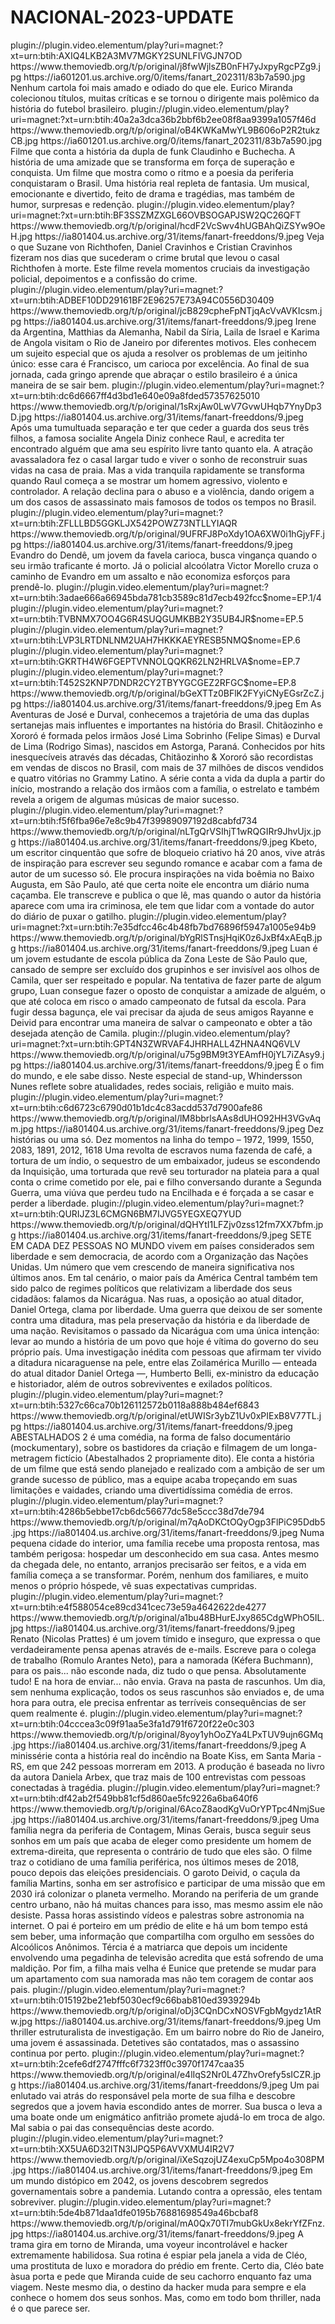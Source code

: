# NACIONAL-2023-UPDATE







<item>
<title>[COLOR silver][B] A MÃO DO EURICO [/COLOR][/B][COLOR yellow]  FULL HD  [B][/COLOR][/B]</title>
<link>plugin://plugin.video.elementum/play?uri=magnet:?xt=urn:btih:AXIQ4LKB2A3MV7MGKY2SUNLFIVGJN7OD</link>
<thumbnail>https://www.themoviedb.org/t/p/original/j8fwWjlsZB0nFH7yJxpyRgcPZg9.jpg</thumbnail>
<fanart>https://ia601201.us.archive.org/0/items/fanart_202311/83b7a590.jpg</fanart>
<info> Nenhum cartola foi mais amado e odiado do que ele. Eurico Miranda colecionou títulos, muitas críticas e se tornou o dirigente mais polêmico da história do futebol brasileiro.</info>
</item>

<item>
<title>[COLOR silver][B] NOSSO SONHO - CLAUDINHO & BUCHECHA [/COLOR][/B][COLOR yellow]  FULL HD  [B][/COLOR][/B]</title>
<link>plugin://plugin.video.elementum/play?uri=magnet:?xt=urn:btih:40a2a3dca36b2bbf6b2ee08f8aa9399a1057f46d</link>
<thumbnail>https://www.themoviedb.org/t/p/original/oB4KWKaMwYL9B606oP2R2tukzCB.jpg</thumbnail>
<fanart>https://ia601201.us.archive.org/0/items/fanart_202311/83b7a590.jpg</fanart>
<info> Filme que conta a história da dupla de funk Claudinho e Buchecha. A história de uma amizade que se transforma em força de superação e conquista. Um filme que mostra como o ritmo e a poesia da periferia conquistaram o Brasil. Uma história real repleta de fantasia. Um musical, emocionante e divertido, feito de drama e tragédias, mas também de humor, surpresas e redenção.</info>
</item>

<item>
<title>[COLOR silver][B] A MENINA QUE MATOU OS PÁIS-A CONFISSÃO (Suzanne Von Richtofen) [/COLOR][/B][COLOR yellow]  FULL HD  [B][/COLOR][/B]</title>
<link>plugin://plugin.video.elementum/play?uri=magnet:?xt=urn:btih:BF3SSZMZXGL66OVBSOGAPJSW2QC26QFT</link>
<thumbnail>https://www.themoviedb.org/t/p/original/hcdF2VcSwv4hUGBAhQiZSYw9OeH.jpg</thumbnail>
<fanart>https://ia801404.us.archive.org/31/items/fanart-freeddons/9.jpeg</fanart>
<info>Veja o que Suzane von Richthofen, Daniel Cravinhos e Cristian Cravinhos fizeram nos dias que sucederam o crime brutal que levou o casal Richthofen à morte. Este filme revela momentos cruciais da investigação policial, depoimentos e a confissão do crime.</info>
</item>

<item>
<title>[COLOR silver][B] HOW TO BE A CARIOCA 1º TEMPORADA [/COLOR][/B][COLOR yellow]  FULL HD  [B][/COLOR][/B]</title>
<link>plugin://plugin.video.elementum/play?uri=magnet:?xt=urn:btih:ADBEF10DD29161BF2E96257E73A94C0556D30409</link>
<thumbnail>https://www.themoviedb.org/t/p/original/jcB829cpheFpNTjqAcVvAVKIcsm.jpg</thumbnail>
<fanart>https://ia801404.us.archive.org/31/items/fanart-freeddons/9.jpeg</fanart>
<info> Irene da Argentina, Matthias da Alemanha, Nabil da Síria, Laila de Israel e Karima de Angola visitam o Rio de Janeiro por diferentes motivos. Eles conhecem um sujeito especial que os ajuda a resolver os problemas de um jeitinho único: esse cara é Francisco, um carioca por excelência. Ao final de sua jornada, cada gringo aprende que abraçar o estilo brasileiro é a única maneira de se sair bem.</info>
</item>

<item>
<title>[COLOR silver][B] ANGELA [/COLOR][/B][COLOR yellow]  FULL HD  [B][/COLOR][/B]</title>
<link>plugin://plugin.video.elementum/play?uri=magnet:?xt=urn:btih:dc6d6667ff4d3bd1e640e09a8fded57357625010</link>
<thumbnail>https://www.themoviedb.org/t/p/original/1sRxjAw0LwV7GvwUHqb7YnyDp3D.jpg</thumbnail>
<fanart>https://ia801404.us.archive.org/31/items/fanart-freeddons/9.jpeg</fanart>
<info>Após uma tumultuada separação e ter que ceder a guarda dos seus três filhos, a famosa socialite Angela Diniz conhece Raul, e acredita ter encontrado alguém que ama seu espírito livre tanto quanto ela. A atração avassaladora fez o casal largar tudo e viver o sonho de reconstruir suas vidas na casa de praia. Mas a vida tranquila rapidamente se transforma quando Raul começa a se mostrar um homem agressivo, violento e controlador. A relação declina para o abuso e a violência, dando origem a um dos casos de assassinato mais famosos de todos os tempos no Brasil.</info>
</item>

<item>
<title>[COLOR silver][B] IMPUROS - O FILME NACIONAL [/COLOR][/B][COLOR yellow]  FULL HD  [B][/COLOR][/B]</title>
<link>plugin://plugin.video.elementum/play?uri=magnet:?xt=urn:btih:ZFLLLBD5GGKLJX542POWZ73NTLLYIAQR</link>
<thumbnail>https://www.themoviedb.org/t/p/original/9UFRFJ8PoXdy1OA6XW0i1hGjyFF.jpg</thumbnail>
<fanart>https://ia801404.us.archive.org/31/items/fanart-freeddons/9.jpeg</fanart>
<info>Evandro do Dendê, um jovem da favela carioca, busca vingança quando o seu irmão traficante é morto. Já o policial alcoólatra Victor Morello cruza o caminho de Evandro em um assalto e não economiza esforços para prendê-lo.</info>
</item>

<item>
<title>[COLOR silver][B] AS AVENTURAS DE JOSÉ & DURVAL [/COLOR][/B][COLOR yellow]  FULL HD  [B][/COLOR][/B]</title>
<link>plugin://plugin.video.elementum/play?uri=magnet:?xt=urn:btih:3adae666a66945bda781cb3589c81d7ecb492fcc$nome=EP.1/4</link>
<link>plugin://plugin.video.elementum/play?uri=magnet:?xt=urn:btih:TVBNMX7OO4G6R4SUQGUMKBB2Y35UB4JR$nome=EP.5</link>
<link>plugin://plugin.video.elementum/play?uri=magnet:?xt=urn:btih:LVP3LRTDNLNM2UAH7HKKKAEYRESB5NMQ$nome=EP.6</link>
<link>plugin://plugin.video.elementum/play?uri=magnet:?xt=urn:btih:GKRTH4W6FGEPTVNNOLQQKR62LN2HRLVA$nome=EP.7</link>
<link>plugin://plugin.video.elementum/play?uri=magnet:?xt=urn:btih:T452S2KNP7DNDR2CY2TBYYGCGEZ2RFGC$nome=EP.8</link>
<thumbnail>https://www.themoviedb.org/t/p/original/bGeXTTz0BFlK2FYyiCNyEGsrZcZ.jpg</thumbnail>
<fanart>https://ia801404.us.archive.org/31/items/fanart-freeddons/9.jpeg</fanart>
<info> Em As Aventuras de José e Durval, conhecemos a trajetória de uma das duplas sertanejas mais influentes e importantes na história do Brasil. Chitãozinho e Xororó é formada pelos irmãos José Lima Sobrinho (Felipe Simas) e Durval de Lima (Rodrigo Simas), nascidos em Astorga, Paraná. Conhecidos por hits inesquecíveis através das décadas, Chitãozinho & Xororó são recordistas em vendas de discos no Brasil, com mais de 37 milhões de discos vendidos e quatro vitórias no Grammy Latino. A série conta a vida da dupla a partir do início, mostrando a relação dos irmãos com a família, o estrelato e também revela a origem de algumas músicas de maior sucesso.</info>
</item>

<item>
<title>[COLOR silver][B] MAIOR QUE O MUNDO [/COLOR][/B][COLOR yellow]  FULL HD  [B][/COLOR][/B]</title>
<link>plugin://plugin.video.elementum/play?uri=magnet:?xt=urn:btih:f5f6fba96e7e8c9b47f39989097192d8cabfd734</link>
<thumbnail>https://www.themoviedb.org/t/p/original/nLTgQrVSIhjT1wRQGIRr9JhvUjx.jpg</thumbnail>
<fanart>https://ia801404.us.archive.org/31/items/fanart-freeddons/9.jpeg</fanart>
<info> Kbeto, um escritor cinquentão que sofre de bloqueio criativo há 20 anos, vive atrás de inspiração para escrever seu segundo romance e acabar com a fama de autor de um sucesso só. Ele procura inspirações na vida boêmia no Baixo Augusta, em São Paulo, até que certa noite ele encontra um diário numa caçamba. Ele transcreve e publica o que lê, mas quando o autor da história aparece com uma ira criminosa, ele tem que lidar com a vontade do autor do diário de puxar o gatilho.</info>
</item>

<item>
<title>[COLOR silver][B] ESCOLA DE QUEBRADA [/COLOR][/B][COLOR yellow]  FULL HD  [B][/COLOR][/B]</title>
<link>plugin://plugin.video.elementum/play?uri=magnet:?xt=urn:btih:7e35dfcc46c4b48fb7bd76896f5947a1005e94b9</link>
<thumbnail>https://www.themoviedb.org/t/p/original/bYgRlSTnsjHqiK0z6JxBf4xAEqB.jpg</thumbnail>
<fanart>https://ia801404.us.archive.org/31/items/fanart-freeddons/9.jpeg</fanart>
<info> Luan é um jovem estudante de escola pública da Zona Leste de São Paulo que, cansado de sempre ser excluído dos grupinhos e ser invisível aos olhos de Camila, quer ser respeitado e popular. Na tentativa de fazer parte de algum grupo, Luan consegue fazer o oposto de conquistar a amizade de alguém, o que até coloca em risco o amado campeonato de futsal da escola. Para fugir dessa bagunça, ele vai precisar da ajuda de seus amigos Rayanne e Deivid para encontrar uma maneira de salvar o campeonato e obter a tão desejada atenção de Camila.</info>
</item>

<item>
<title>[COLOR silver][B] WHINDERSON NUNES - ISSO NÃO É UM CULTO [/COLOR][/B][COLOR yellow]  FULL HD  [B][/COLOR][/B]</title>
<link>plugin://plugin.video.elementum/play?uri=magnet:?xt=urn:btih:GPT4N3ZWRVAF4JHRHALL4ZHNA4NQ6VLV</link>
<thumbnail>https://www.themoviedb.org/t/p/original/u75g9BM9t3YEAmfH0jYL7iZAsy9.jpg</thumbnail>
<fanart>https://ia801404.us.archive.org/31/items/fanart-freeddons/9.jpeg</fanart>
<info> É o fim do mundo, e ele sabe disso. Neste especial de stand-up, Whindersson Nunes reflete sobre atualidades, redes sociais, religião e muito mais.</info>
</item>

<item>
<title>[COLOR silver][B] CORDIALMENTE TEUS [/COLOR][/B][COLOR yellow]  FULL HD  [B][/COLOR][/B]</title>
<link>plugin://plugin.video.elementum/play?uri=magnet:?xt=urn:btih:c6d6723c6790d01b1dc4c83acdd537d7900afe86</link>
<thumbnail>https://www.themoviedb.org/t/p/original/lM8bbrlsAAs8dUHO92HH3VGvAqm.jpg</thumbnail>
<fanart>https://ia801404.us.archive.org/31/items/fanart-freeddons/9.jpeg</fanart>
<info>Dez histórias ou uma só. Dez momentos na linha do tempo – 1972, 1999, 1550, 2083, 1891, 2012, 1618 Uma revolta de escravos numa fazenda de café, a tortura de um índio, o sequestro de um embaixador, judeus se escondendo da Inquisição, uma torturada que revê seu torturador na plateia para a qual conta o crime cometido por ele, pai e filho conversando durante a Segunda Guerra, uma viúva que perdeu tudo na Encilhada e é forçada a se casar e perder a liberdade.</info>
</item>

<item>
<title>[COLOR silver][B] NUCARÁGUA  [/COLOR][/B][COLOR yellow]  FULL HD  [B][/COLOR][/B]</title>
<link>plugin://plugin.video.elementum/play?uri=magnet:?xt=urn:btih:QURIJZ3L6CMGN6BM7IJVG5YEGXEQ7YUD</link>
<thumbnail>https://www.themoviedb.org/t/p/original/dQHYtI1LFZjv0zss12fm7XX7bfm.jpg</thumbnail>
<fanart>https://ia801404.us.archive.org/31/items/fanart-freeddons/9.jpeg</fanart>
<info> SETE EM CADA DEZ PESSOAS NO MUNDO vivem em países considerados sem liberdade e sem democracia, de acordo com a Organização das Nações Unidas. Um número que vem crescendo de maneira significativa nos últimos anos. Em tal cenário, o maior país da América Central também tem sido palco de regimes políticos que relativizam a liberdade dos seus cidadãos: falamos da Nicarágua. Nas ruas, a oposição ao atual ditador, Daniel Ortega, clama por liberdade. Uma guerra que deixou de ser somente contra uma ditadura, mas pela preservação da história e da liberdade de uma nação. Revisitamos o passado da Nicarágua com uma única intenção: levar ao mundo a história de um povo que hoje é vítima do governo do seu próprio país. Uma investigação inédita com pessoas que afirmam ter vivido a ditadura nicaraguense na pele, entre elas Zoilamérica Murillo — enteada do atual ditador Daniel Ortega —, Humberto Belli, ex-ministro da educação e historiador, além de outros sobreviventes e exilados políticos.</info>
</item>

<item>
<title>[COLOR silver][B] ABESTALHADOS 2  [/COLOR][/B][COLOR yellow]  FULL HD  [B][/COLOR][/B]</title>
<link>plugin://plugin.video.elementum/play?uri=magnet:?xt=urn:btih:5327c66ca70b126112572b0118a888b484ef6843</link>
<thumbnail>https://www.themoviedb.org/t/p/original/etUWISr3ybZ1Uv0xPIExB8V77TL.jpg</thumbnail>
<fanart>https://ia801404.us.archive.org/31/items/fanart-freeddons/9.jpeg</fanart>
<info> ABESTALHADOS 2 é uma comédia, na forma de falso documentário (mockumentary), sobre os bastidores da criação e filmagem de um longa-metragem fictício (Abestalhados 2 propriamente dito). Ele conta a história de um filme que está sendo planejado e realizado com a ambição de ser um grande sucesso de público, mas a equipe acaba tropeçando em suas limitações e vaidades, criando uma divertidíssima comédia de erros.</info>
</item>

<item>
<title>[COLOR silver][B] CARVÃO  [/COLOR][/B][COLOR yellow]  FULL HD  [B][/COLOR][/B]</title>
<link>plugin://plugin.video.elementum/play?uri=magnet:?xt=urn:btih:4286b5ebbe17cb6dc56677dc58e5ccc38d7de794</link>
<thumbnail>https://www.themoviedb.org/t/p/original/m7qAoDKCtOQyOgp3FlPiC95Ddb5.jpg</thumbnail>
<fanart>https://ia801404.us.archive.org/31/items/fanart-freeddons/9.jpeg</fanart>
<info> Numa pequena cidade do interior, uma família recebe uma proposta rentosa, mas também perigosa: hospedar um desconhecido em sua casa. Antes mesmo da chegada dele, no entanto, arranjos precisarão ser feitos, e a vida em família começa a se transformar. Porém, nenhum dos familiares, e muito menos o próprio hóspede, vê suas expectativas cumpridas.</info>
</item> 

<item>
<title>[COLOR silver][B] PRONTO! FALEI  [/COLOR][/B][COLOR yellow]  FULL HD  [B][/COLOR][/B]</title>
<link>plugin://plugin.video.elementum/play?uri=magnet:?xt=urn:btih:e4f588054ce89cd341cec73e59a4642622de4277</link>
<thumbnail>https://www.themoviedb.org/t/p/original/a1bu48BHurEJxy865CdgWPhO5IL.jpg</thumbnail>
<fanart>https://ia801404.us.archive.org/31/items/fanart-freeddons/9.jpeg</fanart>
<info> Renato (Nicolas Prattes) é um jovem tímido e inseguro, que expressa o que verdadeiramente pensa apenas através de e-mails. Escreve para o colega de trabalho (Romulo Arantes Neto), para a namorada (Kéfera Buchmann), para os pais... não esconde nada, diz tudo o que pensa. Absolutamente tudo! E na hora de enviar... não envia. Grava na pasta de rascunhos. Um dia, sem nenhuma explicação, todos os seus rascunhos são enviados e, de uma hora para outra, ele precisa enfrentar as terríveis consequências de ser quem realmente é.</info>
</item> 

<item>
<title>[COLOR silver][B] TODO DIA A MESMA NOITE [/COLOR][/B][COLOR yellow]  FULL HD  [B][/COLOR][/B]</title>
<link>plugin://plugin.video.elementum/play?uri=magnet:?xt=urn:btih:04cccea3c09f91aa5e3fa1d791f6720f22e0c303</link>
<thumbnail>https://www.themoviedb.org/t/p/original/8yoy1yhOoZYa4LPxTUV9ujn6GMq.jpg</thumbnail>
<fanart>https://ia801404.us.archive.org/31/items/fanart-freeddons/9.jpeg</fanart>
<info>A minissérie conta a história real do incêndio na Boate Kiss, em Santa Maria - RS, em que 242 pessoas morreram em 2013. A produção é baseada no livro da autora Daniela Arbex, que traz mais de 100 entrevistas com pessoas conectadas à tragédia.</info>
</item> 

<item>
<title>[COLOR silver][B] MARTE UM [/COLOR][/B][COLOR yellow]  FULL HD  [B][/COLOR][/B]</title>
<link>plugin://plugin.video.elementum/play?uri=magnet:?xt=urn:btih:df42ab2f549bb81cf5d860ae5fc9226a6ba640f6</link>
<thumbnail>https://www.themoviedb.org/t/p/original/6AcoZ8aodKgVuOrYPTpc4NmjSue.jpg</thumbnail>
<fanart>https://ia801404.us.archive.org/31/items/fanart-freeddons/9.jpeg</fanart>
<info> Uma família negra da periferia de Contagem, Minas Gerais, busca seguir seus sonhos em um país que acaba de eleger como presidente um homem de extrema-direita, que representa o contrário de tudo que eles são. O filme traz o cotidiano de uma família periférica, nos últimos meses de 2018, pouco depois das eleições presidenciais. O garoto Deivid, o caçula da família Martins, sonha em ser astrofísico e participar de uma missão que em 2030 irá colonizar o planeta vermelho. Morando na periferia de um grande centro urbano, não há muitas chances para isso, mas mesmo assim ele não desiste. Passa horas assistindo vídeos e palestras sobre astronomia na internet. O pai é porteiro em um prédio de elite e há um bom tempo está sem beber, uma informação que compartilha com orgulho em sessões do Alcoólicos Anônimos. Tércia é a matriarca que depois um incidente envolvendo uma pegadinha de televisão acredita que está sofrendo de uma maldição. Por fim, a filha mais velha é Eunice que pretende se mudar para um apartamento com sua namorada mas não tem coragem de contar aos pais.</info>
</item> 

<item>
<title>[COLOR silver][B] CENA DO CRIME [/COLOR][/B][COLOR yellow]  FULL HD  [B][/COLOR][/B]</title>
<link>plugin://plugin.video.elementum/play?uri=magnet:?xt=urn:btih:015192be21ebf5030ecf9c66bab810ed3939294b</link>
<thumbnail>https://www.themoviedb.org/t/p/original/oDj3CQnDCxNOSVFgbMgydz1AtRw.jpg</thumbnail>
<fanart>https://ia801404.us.archive.org/31/items/fanart-freeddons/9.jpeg</fanart>
<info>Um thriller estruturalista de investigação. Em um bairro nobre do Rio de Janeiro, uma jovem é assassinada. Detetives são contatados, mas o assassino continua por perto.</info>
</item> 

<item>
<title>[COLOR silver][B] AS ALMAS QUE DANÇAM NO ESCURO [/COLOR][/B][COLOR yellow]  FULL HD  [B][/COLOR][/B]</title>
<link>plugin://plugin.video.elementum/play?uri=magnet:?xt=urn:btih:2cefe6df2747fffc6f7323ff0c3970f1747caa35</link>
<thumbnail>https://www.themoviedb.org/t/p/original/e4lIqS2Nr0L47ZhvOrefy5sICZR.jpg</thumbnail>
<fanart>https://ia801404.us.archive.org/31/items/fanart-freeddons/9.jpeg</fanart>
<info> Um pai enlutado vai atrás do responsável pela morte de sua filha e descobre segredos que a jovem havia escondido antes de morrer. Sua busca o leva a uma boate onde um enigmático anfitrião promete ajudá-lo em troca de algo. Mal sabia o pai das consequências deste acordo.</info>
</item>

<item>
<title>[COLOR silver][B] DISTRITO 666 [/COLOR][/B][COLOR yellow]  FULL HD  [B][/COLOR][/B]</title>
<link>plugin://plugin.video.elementum/play?uri=magnet:?xt=urn:btih:XX5UA6D32ITN3IJPQ5P6AVVXMU4IR2V7</link>
<thumbnail>https://www.themoviedb.org/t/p/original/iXeSqzojUZ4exuCp5Mpo4o308PM.jpg</thumbnail>
<fanart>https://ia801404.us.archive.org/31/items/fanart-freeddons/9.jpeg</fanart>
<info>Em um mundo distópico em 2042, os jovens descobrem segredos governamentais sobre a pandemia. Lutando contra a opressão, eles tentam sobreviver.</info>
</item>

<item>
<title>[COLOR silver][B] OLHAR DISCRETO 1º TEMPORADA [/COLOR][/B][COLOR yellow]  FULL HD  [B][/COLOR][/B]</title>
<link>plugin://plugin.video.elementum/play?uri=magnet:?xt=urn:btih:5de4b871daa1dfe0195b76881698549a46bcbaf8</link>
<thumbnail>https://www.themoviedb.org/t/p/original/mA0Qx70TI7mubGkUx8ekrYfZFnz.jpg</thumbnail>
<fanart>https://ia801404.us.archive.org/31/items/fanart-freeddons/9.jpeg</fanart>
<info> A trama gira em torno de Miranda, uma voyeur incontrolável e hacker extremamente habilidosa. Sua rotina é espiar pela janela a vida de Cléo, uma prostituta de luxo e moradora do prédio em frente. Certo dia, Cléo bate àsua porta e pede que Miranda cuide de seu cachorro enquanto faz uma viagem. Neste mesmo dia, o destino da hacker muda para sempre e ela conhece o homem dos seus sonhos. Mas, como em todo bom thriller, nada é o que parece ser.</info>
</item>
